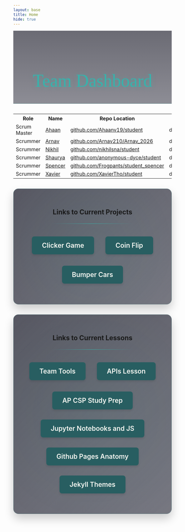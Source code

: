 ```yaml
---
layout: base
title: Home
hide: true
---
```


<style>
    .page-header {
        text-align: center;
        margin: 0 0 2rem 0;
        padding: 3rem 0 2rem;
        background: linear-gradient(180deg, rgba(45,45,58,0.7) 0%, rgba(30,30,46,0.5) 100%);
        border-bottom: 1px solid rgba(56,178,172,0.3);
        position: relative;
        overflow: hidden;
    }

    .page-header::before {
        content: '';
        position: absolute;
        top: 0;
        left: 0;
        right: 0;
        height: 2px;
        background: linear-gradient(90deg, transparent, rgba(56,178,172,0.7), transparent);
        animation: shimmer 3s infinite;
    }

    @keyframes shimmer {
        0% { transform: translateX(-100%); }
        100% { transform: translateX(100%); }
    }

    .page-header h1 {
        font-family: Georgia, 'Times New Roman', Times, serif;
        font-size: 3.5rem;
        margin-bottom: 0.5rem;
        color: #38b2ac;
        font-weight: 500;
        text-shadow: 0 0 15px rgba(56,178,172,0.4);
    }

    .divider {
        border: none;
        height: 1px;
        background: linear-gradient(90deg, rgba(56,178,172,0) 0%, rgba(56,178,172,1) 50%, rgba(56,178,172,0) 100%);
        margin: 1.5rem auto;
        width: 60%;
    }

    .projects-section {
        text-align: center;
        padding: 2rem;
        background: linear-gradient(135deg, rgba(45,45,58,0.8) 0%, rgba(30,30,46,0.6) 100%);
        border-radius: 16px;
        box-shadow: 0 15px 30px rgba(0,0,0,0.2);
        border: 1px solid rgba(56,178,172,0.2);
        position: relative;
        overflow: hidden;
        margin: 2rem auto;
        max-width: 1200px;
    }

    .projects-section::before {
        content: '';
        position: absolute;
        top: -50%;
        left: -50%;
        width: 200%;
        height: 200%;
        background: radial-gradient(circle, rgba(56,178,172,0.07) 0%, transparent 50%);
        animation: rotate 20s linear infinite;
        z-index: 0;
    }

    @keyframes rotate {
        0% { transform: rotate(0deg); }
        100% { transform: rotate(360deg); }
    }

    .projects-section h2,
    .projects-section h3 {
        position: relative;
        z-index: 1;
    }

    .project-link {
        display: inline-block;
        background-color: #285e61;
        color: #f8f8f2 !important;
        text-decoration: none !important;
        border-radius: 8px;
        padding: 1rem 2rem;
        font-size: 1.3rem;
        font-weight: 600;
        transition: all 0.3s;
        box-shadow: 0 4px 6px rgba(0,0,0,0.1);
        position: relative;
        overflow: hidden;
        z-index: 1;
        margin: 1rem;
    }

    .project-link::after {
        content: '';
        position: absolute;
        top: -50%;
        left: -50%;
        width: 200%;
        height: 200%;
        background: radial-gradient(circle, rgba(255,255,255,0.1) 0%, transparent 50%);
        opacity: 0;
        transition: opacity 0.3s;
    }

    .project-link:hover {
        background-color: #319795;
        transform: translateY(-3px);
        box-shadow: 0 8px 15px rgba(0,0,0,0.15);
        color: #f8f8f2 !important;
    }

    .project-link:hover::after {
        opacity: 1;
    }

    .badges-container {
        display: flex;
        gap: 1rem;
        align-items: center;
        justify-content: flex-start;
        flex-wrap: wrap;
        margin: 1rem 0;
    }

    .badges-container a[href*="kasm"] {
        background-color: #38b2ac !important;
    }
    .badges-container a[href*="vscode"] {
        background-color: #285e61 !important;
    }

    .badges-container img {
        height: 32px;
        border-radius: 6px;
        transition: transform 0.2s ease;
    }

    .badges-container img:hover {
        transform: scale(1.05);
    }

    .custom-button {
        display: inline-block;
        padding: 0.5rem 1rem;
        border-radius: 6px;
        text-decoration: none !important;
        color: white !important;
        font-weight: 600;
        transition: all 0.2s ease;
        height: 32px;
        line-height: 32px;
        box-sizing: border-box;
    }

    .custom-button:hover {
        transform: translateY(-2px);
        box-shadow: 0 4px 8px rgba(0,0,0,0.2);
    }

    blockquote {
        background-color: rgba(56,178,172,0.1);
        border-left: 4px solid #38b2ac;
        padding: 1rem 1.5rem;
        margin: 1rem 0;
        border-radius: 0 8px 8px 0;
        font-style: italic;
        color: #f8f8f2;
    }
</style>

<div class="page-header">
    <h1>Team Dashboard</h1>
</div>

<table>
    <tr>
        <th>Role</th>
        <th>Name</th>
        <th>Repo Location</th>
        <th>Stream</th>
        <th>Repo Name</th>
    </tr>
    <tr>
        <td>Scrum Master</td>
        <td><a href="{{site.baseurl}}/documentation/ahaan/ahaan.html">Ahaan</a></td>
        <td><a href="https://github.com/Ahaanv19/student" target="_blank">github.com/Ahaanv19/student</a></td>
        <td>downstream</td>
        <td>student</td>
    </tr>
    <tr>
        <td>Scrummer</td>
        <td><a href="{{site.baseurl}}/documentation/arnav/arnav.html">Arnav</a></td>
        <td><a href="https://github.com/Arnav210/Arnav_2026" target="_blank">github.com/Arnav210/Arnav_2026</a></td>
        <td>downstream</td>
        <td>Arnav_2026</td>
    </tr>
    <tr>
        <td>Scrummer</td>
        <td><a href="{{site.baseurl}}/documentation/nikhil/nikhil.html">Nikhil</a></td>
        <td><a href="https://github.com/nikhilsna/student" target="_blank">github.com/nikhilsna/student</a></td>
        <td>downstream</td>
        <td>student</td>
    </tr>
    <tr>
        <td>Scrummer</td>
        <td><a href="{{site.baseurl}}/documentation/shaurya/shaurya.html">Shaurya</a></td>
        <td><a href="https://github.com/anonymous-dyce/student" target="_blank">github.com/anonymous-dyce/student</a></td>
        <td>downstream</td>
        <td>student</td>
    </tr>
    <tr>
        <td>Scrummer</td>
        <td><a href="{{site.baseurl}}/documentation/spencer/spencer.html">Spencer</a></td>
        <td><a href="https://github.com/Frogpants/student_spencer" target="_blank">github.com/Frogpants/student_spencer</a></td>
        <td>downstream</td>
        <td>student_spencer</td>
    </tr>
    <tr>
        <td>Scrummer</td>
        <td><a href="{{site.baseurl}}/documentation/xavier/xavier.html">Xavier</a></td>
        <td><a href="https://github.com/XavierTho/student" target="_blank">github.com/XavierTho/student</a></td>
        <td>downstream</td>
        <td>student</td>
    </tr>
</table>

<div class="projects-section">
<h2>Links to Current Projects</h2>
<hr class="divider">

<h3>
    <a href="{{site.baseurl}}/clicker/" target="_blank" class="project-link">
        Clicker Game
    </a>
        <a href="{{site.baseurl}}/coin-flip" target="_blank" class="project-link">
        Coin Flip
    </a>
    <a href="{{site.baseurl}}/navigation/game/game.html" target="_blank" class="project-link"> 
        Bumper Cars
    </a>
</h3>
</div>


<div class="projects-section">
<h2>Links to Current Lessons</h2>
<hr class="divider">

<h3>
    <a href="{{site.baseurl}}/teamtools" class="project-link">
        Team Tools
    </a>
    <a href="{{site.baseurl}}/apilesson" class="project-link">
    APIs Lesson
    </a>
    <a href="{{site.baseurl}}/apcsp" class="project-link">
        AP CSP Study Prep
    </a>
    <a href="{{site.baseurl}}/jp" class="project-link">
        Jupyter Notebooks and JS
    </a>
    <a href="{{site.baseurl}}/gp" class="project-link">
        Github Pages Anatomy
    </a>
    <a href="{{site.baseurl}}/jkyl" class="project-link">
        Jekyll Themes
    </a>
</h3>
</div>


